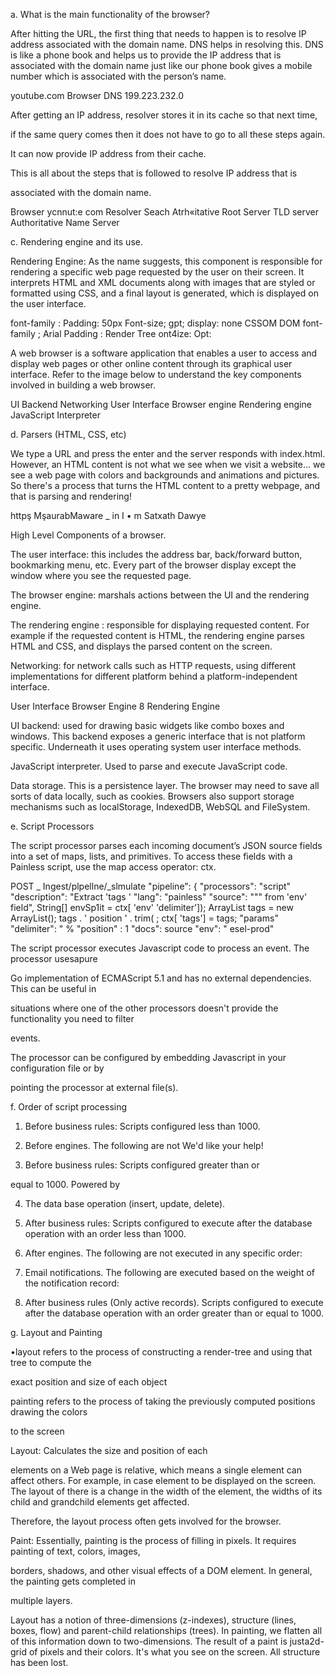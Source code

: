 a. What is the main functionality of the browser? 

 

After hitting the URL, the first thing that needs to happen is to resolve IP address associated with the domain name. DNS helps in resolving this. DNS is like a phone book and helps us to provide the IP address that is associated with the domain name just like our phone book gives a mobile number which is associated with the person’s name. 

 

youtube.com 
Browser 
DNS 
199.223.232.0 
 

After getting an IP address, resolver stores it in its cache so that next time, 

if the same query comes then it does not have to go to all these steps again. 

It can now provide IP address from their cache. 

This is all about the steps that is followed to resolve IP address that is 

associated with the domain name. 

Browser 
ycnnut:e com 
Resolver 
Seach Atrh«itative 
Root Server 
TLD server 
Authoritative Name 
Server 
 

 

 

c. Rendering engine and its use. 

 

Rendering Engine: As the name suggests, this component is responsible for rendering a specific web page requested by the user on their screen. It interprets HTML and XML documents along with images that are styled or formatted using CSS, and a final layout is generated, which is displayed on the user interface. 

 

 

font-family : 
Padding: 50px 
Font-size; gpt; 
display: none 
CSSOM 
DOM 
font-family ; Arial 
Padding : 
Render Tree 
ont4ize: Opt: 
 

 

A web browser is a software application that enables a user to access and display web pages or other online content through its graphical user interface. Refer to the image below to understand the key components involved in building a  web browser. 

 

 

UI Backend 
Networking 
User Interface 
Browser engine 
Rendering engine 
JavaScript 
Interpreter 
 

d. Parsers (HTML, CSS, etc) 

 

 

We type a URL and press the enter and the server responds with index.html. However, an HTML content is not what we see when we visit a website... we see a web page with colors and backgrounds and animations and pictures. So there's a process that turns the HTML content to a pretty webpage, and that is parsing and rendering! 

 

 

 

httpş MşaurabMaware _ in 
I • m Satxath Dawye 
 

 

 

High Level Components of a browser. 

 

The user interface: this includes the address bar, back/forward button, bookmarking menu, etc. Every part of the browser display except the window where you see the requested page. 

The browser engine: marshals actions between the UI and the rendering engine. 

 

The rendering engine : responsible for displaying requested content. For example if the requested content is HTML, the rendering engine parses HTML and CSS, and displays the parsed content on the screen. 

Networking: for network calls such as HTTP requests, using different implementations for different platform behind a platform-independent interface. 

 

User Interface 
Browser Engine 
8 
Rendering Engine 
 

 

UI backend: used for drawing basic widgets like combo boxes and windows. This backend exposes a generic interface that is not platform specific. Underneath it uses operating system user interface methods. 

JavaScript interpreter. Used to parse and execute JavaScript code. 

Data storage. This is a persistence layer. The browser may need to save all sorts of data locally, such as cookies. Browsers also support storage mechanisms such as localStorage, IndexedDB, WebSQL and FileSystem. 

 

e. Script Processors 

 

 

The script processor parses each incoming document’s JSON source fields into a set of maps, lists, and primitives. To access these fields with a Painless script, use the map access operator: ctx. 

 

 

POST _ Ingest/plpellne/_slmulate 
"pipeline": { 
"processors": 
"script" 
"description": "Extract 'tags ' 
"lang": "painless" 
"source": """ 
from 'env' field", 
String[] envSp1it = ctx[ 'env' 'delimiter']); 
ArrayList tags = 
new ArrayList(); 
tags . ' position ' . trim( ; 
ctx[ 'tags'] = tags; 
"params" 
"delimiter": " % 
"position" : 
1 
"docs": 
source 
"env": " 
esel-prod" 
 

 

 

The script processor executes Javascript code to process an event. The processor usesapure 

Go implementation of ECMAScript 5.1 and has no external dependencies. This can be useful in 

situations where one of the other processors doesn't provide the functionality you need to filter 

events. 

The processor can be configured by embedding Javascript in your configuration file or by 

pointing the processor at external file(s). 

 

f. Order of script processing 

 

 

1. Before business rules: Scripts configured less than 1000. 

2. Before engines. The following are not We'd like your help! 

 3. Before business rules: Scripts configured greater than or 

equal to 1000. Powered by 

4. The data base operation (insert, update, delete). 

5. After business rules: Scripts configured to execute after the database operation with an order less than 1000. 

6. After engines. The following are not executed in any specific order: 

 7. Email notifications. The following are executed based on the weight of the notification record: 

  8. After business rules (Only active records). Scripts configured to execute after the database operation with an order greater than or equal to 1000. 

 

 

 

 

 

g. Layout and Painting 

  

 

•layout refers to the process of constructing a render-tree and using that tree to compute the 

exact position and size of each object 

painting refers to the process of taking the previously computed positions drawing the colors 

to the screen 

 

Layout: Calculates the size and position of each 

elements on a Web page is relative, which means a single element can affect others. For example, in case element to be displayed on the screen. The layout of there is a change in the width of the element, the widths of its child and grandchild elements get affected. 

Therefore, the layout process often gets involved for the browser. 

Paint: Essentially, painting is the process of filling in pixels. It requires painting of text, colors, images, 

borders, shadows, and other visual effects of a DOM element. In general, the painting gets completed in 

multiple layers. 

 


 

 

Layout has a notion of three-dimensions (z-indexes), structure (lines, boxes, flow) and parent-child relationships (trees). In painting, we flatten all of this information down to two-dimensions. The result of a paint is justa2d-grid of pixels and their colors. It's what you see on the screen. All structure has been lost. 

 
